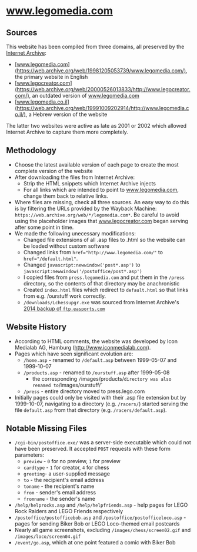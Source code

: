 # www.legomedia.com

## Sources
This website has been compiled from three domains, all preserved by the [Internet Archive](https://archive.org/):
* [www.legomedia.com](https://web.archive.org/web/19981205053739/www.legomedia.com/), the primary website in English
* [www.legocreator.com](https://web.archive.org/web/20000526013833/http://www.legocreator.com/), an outdated version of www.legomedia.com
* [www.legomedia.co.il](https://web.archive.org/web/19991009202914/http://www.legomedia.co.il/), a Hebrew version of the website

The latter two websites were active as late as 2001 or 2002 which allowed Internet Archive to capture them more completely.

## Methodology
* Choose the latest available version of each page to create the most complete version of the website
* After downloading the files from Internet Archive:
    * Strip the HTML snippets which Internet Archive injects
    * For all links which are intended to point to www.legomedia.com, change them back to relative links.
* Where files are missing, check all three sources. An easy way to do this is by filtering the URLs provided by the Wayback Machine: `https://web.archive.org/web/*/legomedia.com*`. Be careful to avoid using the placeholder images that www.legocreator.com began serving after some point in time.
* We made the following unecessary modifications:
    * Changed file extensions of all .asp files to .html so the website can be loaded without custom software
    * Changed links from `href="http://www.legomedia.com/"` to `href="/default.html"`.
    * Changed `javascript:newwindow('post*.asp')` to `javascript:newwindow('/postoffice/post*.asp')`
    * I copied files from `press.legomedia.com` and put them in the `/press` directory, so the contents of that directory may be anachronistic
    * Created `index.html` files which redirect to `default.html` so that links from e.g. /ourstuff work correctly.
    * `/downloads/Lchessupgr.exe` was sourced from Internet Archive's [2014 backup of `ftp.easports.com`](https://archive.org/details/ftp.easports.com)

## Website History
* According to HTML comments, the website was developed by Icon Medialab AG, Hamburg (http://www.iconmedialab.com).
* Pages which have seen significant evolution are:
    * `/home.asp` - renamed to `/default.asp` between 1999-05-07 and 1999-10-07
    * `/products.asp` - renamed to `/ourstuff.asp` after 1999-05-08
        * the corresponding `/`images/products/` directory was also renamed to `/images/ourstuff/`
    * `/press` - entire directory moved to press.lego.com
* Initially pages could only be visited with their .asp file extension but by 1999-10-07, navigating to a directory (e.g. `/racers/`) started serving the file `default.asp` from that directory (e.g. `/racers/default.asp`).

## Notable Missing Files
* `/cgi-bin/postoffice.exe/` was a server-side executable which could not have been preserved. It accepted `POST` requests with these form parameters:
    * `preview` - `0` for no preview, `1` for preview
    * `cardtype` - `1` for creator, `4` for chess
    * `greeting`- a user-supplied message
    * `to` - the recipient's email address
    * `toname` - the recipient's name
    * `from` - sender's email address
    * `fromname` - the sender's name
* `/help/helprocks.asp` and `/help/helpfriends.asp` - help pages for LEGO Rock Raiders and LEGO Friends respectively
* `/postoffice/postofficebob.asp` and `/postoffice/postofficeloco.asp` - pages for sending Biker Bob or LEGO Loco-themed email postcards
* Nearly all game screenshots, excluding `/images/chess/screen02.gif` and `/images/loco/screen04.gif`
* `/event/go.asp`, which at one point featured a comic with Biker Bob